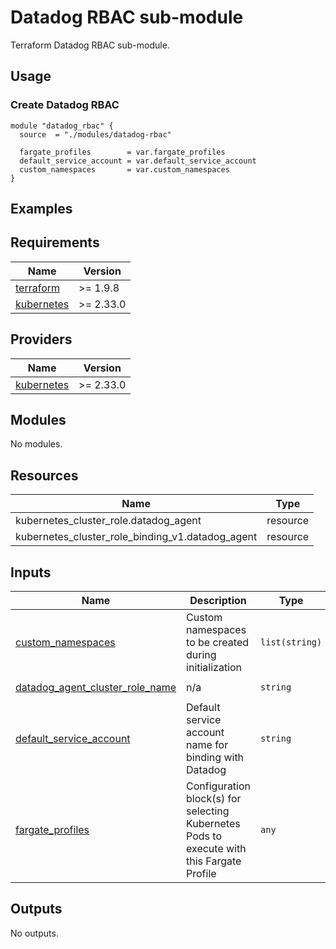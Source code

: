 # Datadog RBAC sub-module
Terraform Datadog RBAC sub-module.

## Usage
### Create Datadog RBAC
```hcl
module "datadog_rbac" {
  source  = "./modules/datadog-rbac"

  fargate_profiles        = var.fargate_profiles
  default_service_account = var.default_service_account
  custom_namespaces       = var.custom_namespaces
}
```

## Examples

<!-- BEGIN_TF_DOCS -->
## Requirements

| Name | Version    |
|------|------------|
| <a name="requirement_terraform"></a> [terraform](#requirement\_terraform) | >= 1.9.8   |
| <a name="requirement_kubernetes"></a> [kubernetes](#requirement\_kubernetes) | \>= 2.33.0 |

## Providers

| Name | Version    |
|------|------------|
| <a name="provider_kubernetes"></a> [kubernetes](#provider\_kubernetes) | \>= 2.33.0 |

## Modules

No modules.

## Resources

| Name | Type |
|------|------|
| kubernetes_cluster_role.datadog_agent | resource |
| kubernetes_cluster_role_binding_v1.datadog_agent | resource |

## Inputs

| Name | Description | Type | Default | Required |
|------|-------------|------|---------|:--------:|
| <a name="input_custom_namespaces"></a> [custom\_namespaces](#input\_custom\_namespaces) | Custom namespaces to be created during initialization | `list(string)` | `[]` | no |
| <a name="input_datadog_agent_cluster_role_name"></a> [datadog\_agent\_cluster\_role\_name](#input\_datadog\_agent\_cluster\_role\_name) | n/a | `string` | `"datadog-agent"` | no |
| <a name="input_default_service_account"></a> [default\_service\_account](#input\_default\_service\_account) | Default service account name for binding with Datadog | `string` | `"default"` | no |
| <a name="input_fargate_profiles"></a> [fargate\_profiles](#input\_fargate\_profiles) | Configuration block(s) for selecting Kubernetes Pods to execute with this Fargate Profile | `any` | `{}` | no |

## Outputs

No outputs.
<!-- END_TF_DOCS -->
